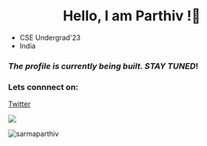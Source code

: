 
#  <h1 align="center"> Hello, I am **Parthiv** !👋</h1>
- CSE Undergrad'23
- India
### *The profile is currently being built. STAY TUNED*!
### Lets connnect on:
[Twitter](https://twitter.com/parthiv_sarma)
<!--##### ![](https://blog-digital.aakash.ac.in/wp-content/uploads/2019/07/CSE.jpg)-->

<img 
   src="https://github-readme-stats.vercel.app/api?username=sarmaparthiv&show_icons=true&theme=blue-green" 
/>

<p align="left"> <img src="https://komarev.com/ghpvc/?username=sarmaparthiv&label=Profile%20views&color=0e75b6&style=flat" alt="sarmaparthiv" /> </p>




<!--
**sarmaparthiv/sarmaparthiv** is a ✨ _special_ ✨ repository because its `README.md` (this file) appears on your GitHub profile.

Here are some ideas to get you started:

- 🔭 I’m currently working on ...
- 🌱 I’m currently learning ...
- 👯 I’m looking to collaborate on ...
- 🤔 I’m looking for help with ...
- 💬 Ask me about ...
- 📫 How to reach me: ...
- 😄 Pronouns: ...
- ⚡ Fun fact: ...
-->
